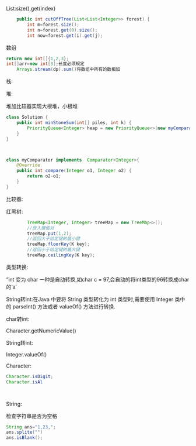 List:size(),get(index)

```java
    public int cutOffTree(List<List<Integer>> forest) {
        int m=forest.size();
        int n=forest.get(0).size();
        int now=forest.get(i).get(j);
```

数组

```java
return new int[]{1,2,3};
int[]arr=new int[3];长度必须规定
    Arrays.stream(dp).sum()将数组中所有的数相加
```

栈:



堆:

堆加比较器实现大根堆，小根堆

```java
class Solution {
    public int minStoneSum(int[] piles, int k) {
    	PriorityQueue<Integer> heap = new PriorityQueue<>(new myComparator());
    } 
}



class myComparator implements  Comparator<Integer>{
    @Override
    public int compare(Integer o1, Integer o2) {
        return o2-o1;
    }
}
```



比较器:



红黑树:

```java
        TreeMap<Integer, Integer> treeMap = new TreeMap<>();
		//放入键值对
		treeMap.put(1,2);
		//返回大于给定键的最小键
		treeMap.floorKey(K key);
		//返回小于给定键的最大键
		treeMap.ceilingKey(K key);
```



类型转换:

“int 变为 char 一种是自动转换,如char c = 97,会自动的将int类型的96转换成char的‘a’

String转int:在Java 中要将 String 类型转化为 int 类型时,需要使用 Integer 类中的 parseInt() 方法或者 valueOf() 方法进行转换.

char转int:

Character.getNumericValue()

String转int:

Integer.valueOf()







Character:

```java
Character.isDigit;
Character.isAl

    
```

String:

检查字符串是否为空格

```java
String ans="1,23,";
ans.splite("")
ans.isBlank();
```

